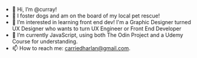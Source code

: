 - 👋 Hi, I’m @curray!
- 🐶 I foster dogs and am on the board of my local pet rescue! 
- 👀 I’m interested in learning front end dev! I'm a Graphic Designer turned UX Designer who wants to turn UX Engineer or Front End Developer
- 🌱 I’m currently JavaScript, using both The Odin Project and a Udemy Course for understanding. 
- 📫 How to reach me: carriedharlan@gmail.com.

<!---
curray/curray is a ✨ special ✨ repository because its `README.md` (this file) appears on your GitHub profile.
You can click the Preview link to take a look at your changes.
--->
